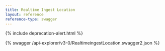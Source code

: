 ```yaml
---
title: Realtime Ingest Location
layout: reference
reference-type: swagger
---
```

{% include deprecation-alert.html %}

{% swagger /api-explorer/v3-0/RealtimeingestLocation.swagger2.json %}
